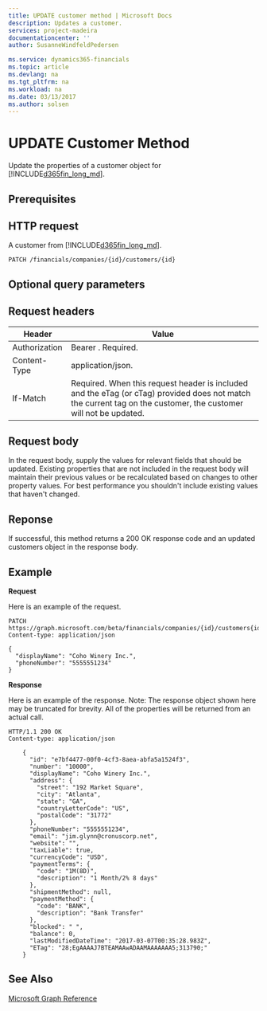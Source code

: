 ```yaml
---
title: UPDATE customer method | Microsoft Docs
description: Updates a customer.
services: project-madeira
documentationcenter: ''
author: SusanneWindfeldPedersen

ms.service: dynamics365-financials
ms.topic: article
ms.devlang: na
ms.tgt_pltfrm: na
ms.workload: na
ms.date: 03/13/2017
ms.author: solsen
---
```


# UPDATE Customer Method
Update the properties of a customer object for [!INCLUDE[d365fin_long_md](../dynamics-nav/includes/d365fin_long_md.md)].

## Prerequisites

## HTTP request

A customer from [!INCLUDE[d365fin_long_md](../dynamics-nav/includes/d365fin_long_md.md)].

```
PATCH /financials/companies/{id}/customers/{id}
```
## Optional query parameters

## Request headers

|Header|Value|
|------|-----|
|Authorization  |Bearer . Required. |
|Content-Type   |application/json. |
|If-Match   |Required. When this request header is included and the eTag (or cTag) provided does not match the current tag on the customer, the customer will not be updated. |

## Request body

In the request body, supply the values for relevant fields that should be updated. Existing properties that are not included in the request body will maintain their previous values or be recalculated based on changes to other property values. For best performance you shouldn't include existing values that haven't changed.

## Reponse

If successful, this method returns a 200 OK response code and an updated customers object in the response body.

## Example

**Request**

Here is an example of the request.

```
PATCH https://graph.microsoft.com/beta/financials/companies/{id}/customers{id}
Content-type: application/json

{
  "displayName": "Coho Winery Inc.",
  "phoneNumber": "5555551234"
}
```

**Response**

Here is an example of the response. Note: The response object shown here may be truncated for brevity. All of the properties will be returned from an actual call.

```
HTTP/1.1 200 OK
Content-type: application/json

    {
      "id": "e7bf4477-00f0-4cf3-8aea-abfa5a1524f3",
      "number": "10000",
      "displayName": "Coho Winery Inc.",
      "address": {
        "street": "192 Market Square",
        "city": "Atlanta",
        "state": "GA",
        "countryLetterCode": "US",
        "postalCode": "31772"
      },
      "phoneNumber": "5555551234",
      "email": "jim.glynn@cronuscorp.net",
      "website": "",
      "taxLiable": true,
      "currencyCode": "USD",
      "paymentTerms": {
        "code": "1M(8D)",
        "description": "1 Month/2% 8 days"
      },
      "shipmentMethod": null,
      "paymentMethod": {
        "code": "BANK",
        "description": "Bank Transfer"
      },
      "blocked": " ",
      "balance": 0,
      "lastModifiedDateTime": "2017-03-07T00:35:28.983Z",
      "ETag": "28;EgAAAAJ7BTEAMAAwADAAMAAAAAAA5;313790;"
    }
```


## See Also
[Microsoft Graph Reference](graph-reference.md)  
